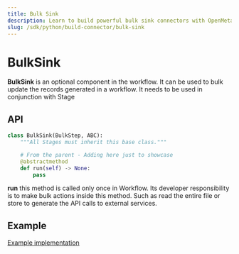 ```yaml
---
title: Bulk Sink
description: Learn to build powerful bulk sink connectors with OpenMetadata's Python SDK. Step-by-step guide with code examples for efficient data ingestion.
slug: /sdk/python/build-connector/bulk-sink
---
```


# BulkSink
**BulkSink** is an optional component in the workflow. It can be used to bulk update the records generated in a workflow. It needs to be used in conjunction with Stage

## API

```python
class BulkSink(BulkStep, ABC):
    """All Stages must inherit this base class."""

    # From the parent - Adding here just to showcase
    @abstractmethod
    def run(self) -> None:
        pass
```


**run** this method is called only once in Workflow. Its developer responsibility is to make bulk actions inside this method. Such as read the entire file or store to generate the API calls to external services.

## Example
[Example implementation](https://github.com/open-metadata/OpenMetadata/blob/main/ingestion/src/metadata/ingestion/bulksink/metadata_usage.py#L52)